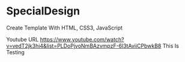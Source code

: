 # SpecialDesign
Create Template With HTML, CSS3, JavaScript

Youtube URL https://www.youtube.com/watch?v=vedT2jk3hi4&list=PLDoPjvoNmBAzvmpzF-6l3tAviiCPbwkB8
This Is Testing
